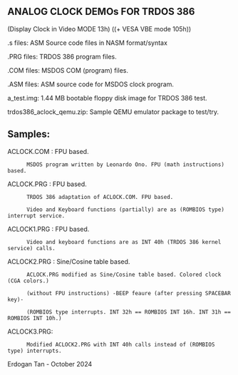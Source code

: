 ## ANALOG CLOCK DEMOs FOR TRDOS 386
(Display Clock in Video MODE 13h) ((+ VESA VBE mode 105h))

.s files: 
         ASM Source code files in NASM format/syntax
         
.PRG files:
         TRDOS 386 program files.
         
.COM files:
         MSDOS COM (program) files.
         
.ASM files:
         ASM source code for MSDOS clock program.

a_test.img:
         1.44 MB bootable floppy disk image for TRDOS 386 test.

trdos386_aclock_qemu.zip:
         Sample QEMU emulator package to test/try.

## Samples:
   ACLOCK.COM : FPU based.
   
          MSDOS program written by Leonardo Ono. FPU (math instructions) based.
          
   ACLOCK.PRG : FPU based.
   
          TRDOS 386 adaptation of ACLOCK.COM. FPU based.
          
          Video and Keyboard functions (partially) are as (ROMBIOS type) interrupt service. 
          
   ACLOCK1.PRG : FPU based.
   
          Video and keyboard functions are as INT 40h (TRDOS 386 kernel service) calls.
          
   ACLOCK2.PRG : Sine/Cosine table based.
   
          ACLOCK.PRG modified as Sine/Cosine table based. Colored clock (CGA colors.)
          
          (without FPU instructions) -BEEP feaure (after pressing SPACEBAR key)-
          
          (ROMBIOS type interrupts. INT 32h == ROMBIOS INT 16h. INT 31h == ROMBIOS INT 10h.) 
          
   ACLOCK3.PRG:
   
          Modified ACLOCK2.PRG with INT 40h calls instead of (ROMBIOS type) interrupts.

   Erdogan Tan - October 2024
       
